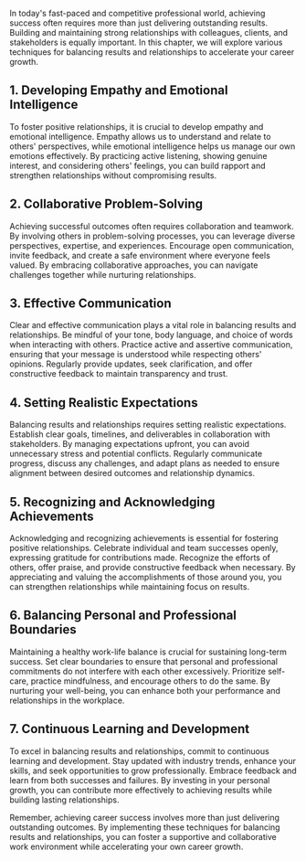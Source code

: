 
In today's fast-paced and competitive professional world, achieving success often requires more than just delivering outstanding results. Building and maintaining strong relationships with colleagues, clients, and stakeholders is equally important. In this chapter, we will explore various techniques for balancing results and relationships to accelerate your career growth.

1\. Developing Empathy and Emotional Intelligence
------------------------------------------------

To foster positive relationships, it is crucial to develop empathy and emotional intelligence. Empathy allows us to understand and relate to others' perspectives, while emotional intelligence helps us manage our own emotions effectively. By practicing active listening, showing genuine interest, and considering others' feelings, you can build rapport and strengthen relationships without compromising results.

2\. Collaborative Problem-Solving
--------------------------------

Achieving successful outcomes often requires collaboration and teamwork. By involving others in problem-solving processes, you can leverage diverse perspectives, expertise, and experiences. Encourage open communication, invite feedback, and create a safe environment where everyone feels valued. By embracing collaborative approaches, you can navigate challenges together while nurturing relationships.

3\. Effective Communication
--------------------------

Clear and effective communication plays a vital role in balancing results and relationships. Be mindful of your tone, body language, and choice of words when interacting with others. Practice active and assertive communication, ensuring that your message is understood while respecting others' opinions. Regularly provide updates, seek clarification, and offer constructive feedback to maintain transparency and trust.

4\. Setting Realistic Expectations
---------------------------------

Balancing results and relationships requires setting realistic expectations. Establish clear goals, timelines, and deliverables in collaboration with stakeholders. By managing expectations upfront, you can avoid unnecessary stress and potential conflicts. Regularly communicate progress, discuss any challenges, and adapt plans as needed to ensure alignment between desired outcomes and relationship dynamics.

5\. Recognizing and Acknowledging Achievements
---------------------------------------------

Acknowledging and recognizing achievements is essential for fostering positive relationships. Celebrate individual and team successes openly, expressing gratitude for contributions made. Recognize the efforts of others, offer praise, and provide constructive feedback when necessary. By appreciating and valuing the accomplishments of those around you, you can strengthen relationships while maintaining focus on results.

6\. Balancing Personal and Professional Boundaries
-------------------------------------------------

Maintaining a healthy work-life balance is crucial for sustaining long-term success. Set clear boundaries to ensure that personal and professional commitments do not interfere with each other excessively. Prioritize self-care, practice mindfulness, and encourage others to do the same. By nurturing your well-being, you can enhance both your performance and relationships in the workplace.

7\. Continuous Learning and Development
--------------------------------------

To excel in balancing results and relationships, commit to continuous learning and development. Stay updated with industry trends, enhance your skills, and seek opportunities to grow professionally. Embrace feedback and learn from both successes and failures. By investing in your personal growth, you can contribute more effectively to achieving results while building lasting relationships.

Remember, achieving career success involves more than just delivering outstanding outcomes. By implementing these techniques for balancing results and relationships, you can foster a supportive and collaborative work environment while accelerating your own career growth.
